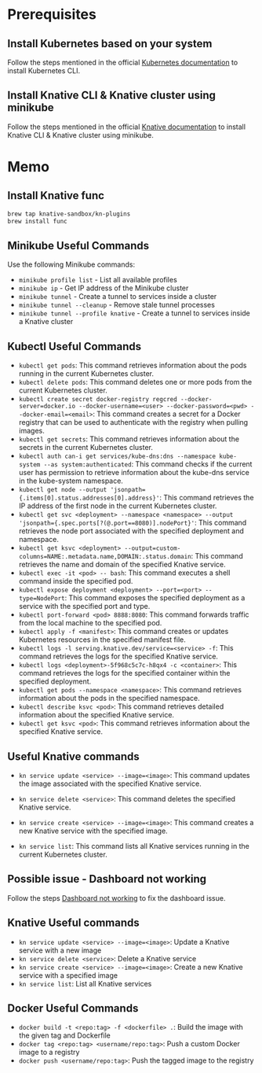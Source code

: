 
# 
# Prerequisites

## Install Kubernetes based on your system
Follow the steps mentioned in the official [Kubernetes documentation](https://kubernetes.io/docs/tasks/tools/) to install Kubernetes CLI.

## Install Knative CLI & Knative cluster using minikube
Follow the steps mentioned in the official [Knative documentation](https://knative.dev/docs/install/quickstart-install/) to install Knative CLI & Knative cluster using minikube.

# Memo

## Install Knative func 
```Bash
brew tap knative-sandbox/kn-plugins
brew install func
```
## Minikube Useful Commands
Use the following Minikube commands:

- `minikube profile list` - List all available profiles
- `minikube ip` - Get IP address of the Minikube cluster
- `minikube tunnel` - Create a tunnel to services inside a cluster
- `minikube tunnel --cleanup` - Remove stale tunnel processes
- `minikube tunnel --profile knative` - Create a tunnel to services inside a Knative cluster

## Kubectl Useful Commands
- `kubectl get pods`: This command retrieves information about the pods running in the current Kubernetes cluster.
- `kubectl delete pods`: This command deletes one or more pods from the current Kubernetes cluster.
- `kubectl create secret docker-registry regcred --docker-server=docker.io --docker-username=<user> --docker-password=<pwd> --docker-email=<email>`: This command creates a secret for a Docker registry that can be used to authenticate with the registry when pulling images.
- `kubectl get secrets`: This command retrieves information about the secrets in the current Kubernetes cluster.
- `kubectl auth can-i get services/kube-dns:dns --namespace kube-system --as system:authenticated`: This command checks if the current user has permission to retrieve information about the kube-dns service in the kube-system namespace.
- `kubectl get node --output 'jsonpath={.items[0].status.addresses[0].address}'`: This command retrieves the IP address of the first node in the current Kubernetes cluster.
- `kubectl get svc <deployment> --namespace <namespace> --output 'jsonpath={.spec.ports[?(@.port==8080)].nodePort}'`: This command retrieves the node port associated with the specified deployment and namespace.
- `kubectl get ksvc <deployment> --output=custom-columns=NAME:.metadata.name,DOMAIN:.status.domain`: This command retrieves the name and domain of the specified Knative service.
- `kubectl exec -it <pod> -- bash`: This command executes a shell command inside the specified pod.
- `kubectl expose deployment <deployment> --port=<port> --type=NodePort`: This command exposes the specified deployment as a service with the specified port and type.
- `kubectl port-forward <pod> 8888:8080`: This command forwards traffic from the local machine to the specified pod.
- `kubectl apply -f <manifest>`: This command creates or updates Kubernetes resources in the specified manifest file.
- `kubectl logs -l serving.knative.dev/service=<service> -f`: This command retrieves the logs for the specified Knative service.
- `kubectl logs <deployment>-5f968c5c7c-h8qx4 -c <container>`: This command retrieves the logs for the specified container within the specified deployment.
- `kubectl get pods --namespace <namespace>`: This command retrieves information about the pods in the specified namespace.
- `kubectl describe ksvc <pod>`: This command retrieves detailed information about the specified Knative service.
- `kubectl get ksvc <pod>`: This command retrieves information about the specified Knative service.

## Useful Knative commands

- `kn service update <service> --image=<image>`: This command updates the image associated with the specified Knative service.

- `kn service delete <service>`: This command deletes the specified Knative service.

- `kn service create <service> --image=<image>`: This command creates a new Knative service with the specified image.

- `kn service list`: This command lists all Knative services running in the current Kubernetes cluster.

## Possible issue - Dashboard not working
Follow the steps [Dashboard not working](https://github.com/microsoft/WSL/issues/4199#issuecomment-668270398) to fix the dashboard issue.

## Knative Useful commands
- `kn service update <service> --image=<image>`: Update a Knative service with a new image
- `kn service delete <service>`: Delete a Knative service
- `kn service create <service> --image=<image>`: Create a new Knative service with a specified image
- `kn service list`: List all Knative services

## Docker Useful Commands
- `docker build -t <repo:tag> -f <dockerfile> .`:  Build the image with the given tag and Dockerfile
- `docker tag <repo:tag> <username/repo:tag>`:  Push a custom Docker image to a registry
- `docker push <username/repo:tag>`:  Push the tagged image to the registry


